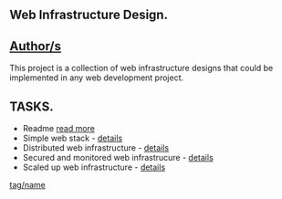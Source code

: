 Web Infrastructure Design.
--------------------------
[Author/s](AUTHORS)
----


This project is a collection of web infrastructure designs that could be implemented in any web development project.

TASKS.
------
* Readme [read more](README.md)
* Simple web stack - [details](0-simple_web_stack.md)
* Distributed web infrastructure - [details](1-distributed_web_infrastructure.md)
* Secured and monitored web infrastrucure - [details](2-secured_and_monitored_web_infrastructure.md)
* Scaled up web infrastructure - [details](3-scale_up.md)




[tag/name](link_goes_here)
